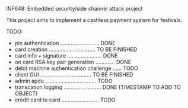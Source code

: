 INF648: Embedded security/side channel attack project

This project aims to implement a cashless payment system for festivals.

TODO:
- pin authentication .......................... DONE
- card creation ............................... TO BE FINISHED
- card info + signature ....................... DONE
- on card RSA key pair generation ............. DONE
- debit machine authentication challenge ...... TODO
- client GUI .................................. TO BE FINISHED
- admin apdu .................................. TODO
- transcation logging ......................... DONE (TIMESTAMP TO ADD TO OBJECT)
- credit card to card ......................... TODO
